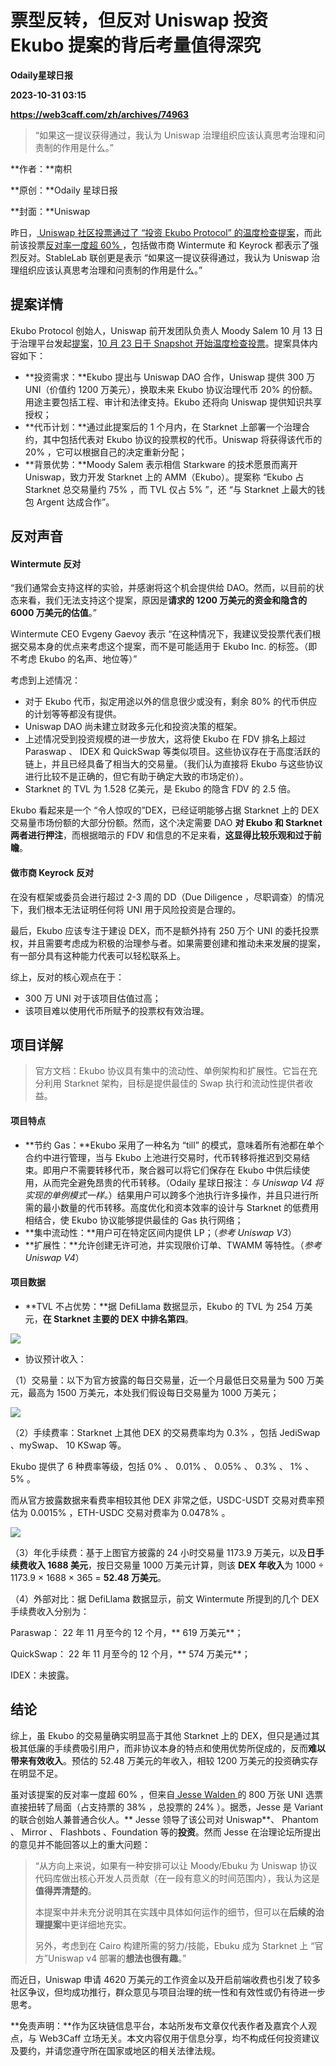 # 票型反转，但反对 Uniswap 投资 Ekubo 提案的背后考量值得深究
**Odaily星球日报**

**2023-10-31 03:15**

**https://web3caff.com/zh/archives/74963**

[](https://www.addtoany.com/add_to/x?linkurl=https%3A%2F%2Fweb3caff.com%2Fzh%2Farchives%2F74963&linkname=%E7%A5%A8%E5%9E%8B%E5%8F%8D%E8%BD%AC%EF%BC%8C%E4%BD%86%E5%8F%8D%E5%AF%B9%20Uniswap%20%E6%8A%95%E8%B5%84%20Ekubo%20%E6%8F%90%E6%A1%88%E7%9A%84%E8%83%8C%E5%90%8E%E8%80%83%E9%87%8F%E5%80%BC%E5%BE%97%E6%B7%B1%E7%A9%B6 "X")[](https://www.addtoany.com/add_to/wechat?linkurl=https%3A%2F%2Fweb3caff.com%2Fzh%2Farchives%2F74963&linkname=%E7%A5%A8%E5%9E%8B%E5%8F%8D%E8%BD%AC%EF%BC%8C%E4%BD%86%E5%8F%8D%E5%AF%B9%20Uniswap%20%E6%8A%95%E8%B5%84%20Ekubo%20%E6%8F%90%E6%A1%88%E7%9A%84%E8%83%8C%E5%90%8E%E8%80%83%E9%87%8F%E5%80%BC%E5%BE%97%E6%B7%B1%E7%A9%B6 "WeChat")[](https://www.addtoany.com/add_to/facebook?linkurl=https%3A%2F%2Fweb3caff.com%2Fzh%2Farchives%2F74963&linkname=%E7%A5%A8%E5%9E%8B%E5%8F%8D%E8%BD%AC%EF%BC%8C%E4%BD%86%E5%8F%8D%E5%AF%B9%20Uniswap%20%E6%8A%95%E8%B5%84%20Ekubo%20%E6%8F%90%E6%A1%88%E7%9A%84%E8%83%8C%E5%90%8E%E8%80%83%E9%87%8F%E5%80%BC%E5%BE%97%E6%B7%B1%E7%A9%B6 "Facebook")[](https://www.addtoany.com/add_to/telegram?linkurl=https%3A%2F%2Fweb3caff.com%2Fzh%2Farchives%2F74963&linkname=%E7%A5%A8%E5%9E%8B%E5%8F%8D%E8%BD%AC%EF%BC%8C%E4%BD%86%E5%8F%8D%E5%AF%B9%20Uniswap%20%E6%8A%95%E8%B5%84%20Ekubo%20%E6%8F%90%E6%A1%88%E7%9A%84%E8%83%8C%E5%90%8E%E8%80%83%E9%87%8F%E5%80%BC%E5%BE%97%E6%B7%B1%E7%A9%B6 "Telegram")[](https://www.addtoany.com/add_to/sina_weibo?linkurl=https%3A%2F%2Fweb3caff.com%2Fzh%2Farchives%2F74963&linkname=%E7%A5%A8%E5%9E%8B%E5%8F%8D%E8%BD%AC%EF%BC%8C%E4%BD%86%E5%8F%8D%E5%AF%B9%20Uniswap%20%E6%8A%95%E8%B5%84%20Ekubo%20%E6%8F%90%E6%A1%88%E7%9A%84%E8%83%8C%E5%90%8E%E8%80%83%E9%87%8F%E5%80%BC%E5%BE%97%E6%B7%B1%E7%A9%B6 "Sina Weibo")[](https://www.addtoany.com/add_to/copy_link?linkurl=https%3A%2F%2Fweb3caff.com%2Fzh%2Farchives%2F74963&linkname=%E7%A5%A8%E5%9E%8B%E5%8F%8D%E8%BD%AC%EF%BC%8C%E4%BD%86%E5%8F%8D%E5%AF%B9%20Uniswap%20%E6%8A%95%E8%B5%84%20Ekubo%20%E6%8F%90%E6%A1%88%E7%9A%84%E8%83%8C%E5%90%8E%E8%80%83%E9%87%8F%E5%80%BC%E5%BE%97%E6%B7%B1%E7%A9%B6 "Copy Link")[](https://www.addtoany.com/share)

> “如果这一提议获得通过，我认为 Uniswap 治理组织应该认真思考治理和问责制的作用是什么。”

**作者：**南枳

**原创：**Odaily 星球日报

**封面：**Uniswap

昨日，[ Uniswap 社区投票通过了 “投资 Ekubo Protocol” 的温度检查提案](https://www.odaily.news/newsflash/340176)，而此前该投票[反对率一度超 60% ](https://www.odaily.news/newsflash/339737)，包括做市商 Wintermute 和 Keyrock 都表示了强烈反对。StableLab 联创更是表示 “如果这一提议获得通过，我认为 Uniswap 治理组织应该认真思考治理和问责制的作用是什么。”

提案详情
----

Ekubo Protocol 创始人，Uniswap 前开发团队负责人 Moody Salem 10 月 13 日于治理平台发起[提案](https://gov.uniswap.org/t/rfc-onboarding-ekubo-inc-as-a-core-developer-of-uniswap-protocol/22085)，[10 月 23 日于 Snapshot 开始温度检查投票](https://snapshot.org/#/uniswap/proposal/0x738fbd583c272b91322c4fae5d692387001445069398ce52b7cdc5c9a16105d6)。提案具体内容如下：

*   **投资需求：**Ekubo 提出与 Uniswap DAO 合作，Uniswap 提供 300 万 UNI（价值约 1200 万美元），换取未来 Ekubo 协议治理代币 20% 的份额。用途主要包括工程、审计和法律支持。Ekubo 还将向 Uniswap 提供知识共享授权；
*   **代币计划：**通过此提案后的 1 个月内，在 Starknet 上部署一个治理合约，其中包括代表对 Ekubo 协议的投票权的代币。Uniswap 将获得该代币的 20% ，它可以根据自己的决定重新分配；
*   **背景优势：**Moody Salem 表示相信 Starkware 的技术愿景而离开 Uniswap，致力开发 Starknet 上的 AMM（Ekubo）。提案称 “Ekubo 占 Starknet 总交易量约 75% ，而 TVL 仅占 5% ”，还 “与 Starknet 上最大的钱包 Argent 达成合作”。

反对声音
----

#### Wintermute 反对

“我们通常会支持这样的实验，并感谢将这个机会提供给 DAO。然而，以目前的状态来看，我们无法支持这个提案，原因是**请求的 1200 万美元的资金和隐含的 6000 万美元的估值**。”

Wintermute CEO Evgeny Gaevoy 表示 “在这种情况下，我建议受投票代表们根据交易本身的优点来考虑这个提案，而不是可能适用于 Ekubo Inc. 的标签。（即不考虑 Ekubo 的名声、地位等）”

考虑到上述情况：

*   对于 Ekubo 代币，拟定用途以外的信息很少或没有，剩余 80% 的代币供应的计划等等都没有提供。
*   Uniswap DAO 尚未建立财政多元化和投资决策的框架。
*   上述情况受到投资规模的进一步放大，这将使 Ekubo 在 FDV 排名上超过 Paraswap 、 IDEX 和 QuickSwap 等类似项目。这些协议存在于高度活跃的链上，并且已经具备了相当大的交易量。（我们认为直接将 Ekubo 与这些协议进行比较不是正确的，但它有助于确定大致的市场定价）。
*   Starknet 的 TVL 为 1.528 亿美元，是 Ekubo 的隐含 FDV 的 2.5 倍。

Ekubo 看起来是一个 “令人惊叹的”DEX，已经证明能够占据 Starknet 上的 DEX 交易量市场份额的大部分份额。然而，这个决定需要 DAO **对 Ekubo 和 Starknet 两者进行押注**，而根据暗示的 FDV 和信息的不足来看，**这显得比较乐观和过于前瞻**。

#### 做市商 Keyrock 反对

在没有框架或委员会进行超过 2-3 周的 DD（Due Diligence ，尽职调查）的情况下，我们根本无法证明任何将 UNI 用于风险投资是合理的。

最后，Ekubo 应该专注于建设 DEX，而不是额外持有 250 万个 UNI 的委托投票权，并且需要考虑成为积极的治理参与者。如果需要创建和推动未来发展的提案，有一部分具有这种能力代表可以轻松联系上。

综上，反对的核心观点在于：

*   300 万 UNI 对于该项目估值过高；
*   该项目难以使用代币所赋予的投票权有效治理。

项目详解
----

> 官方文档：Ekubo 协议具有集中的流动性、单例架构和扩展性。它旨在充分利用 Starknet 架构，目标是提供最佳的 Swap 执行和流动性提供者收益。

#### 项目特点

*   **节约 Gas：**Ekubo 采用了一种名为 “till” 的模式，意味着所有池都在单个合约中进行管理，当与 Ekubo 上池进行交易时，代币转移将推迟到交易结束。即用户不需要转移代币，聚合器可以将它们保存在 Ekubo 中供后续使用，从而完全避免昂贵的代币转移。（Odaily 星球日报注：_与 Uniswap V4 将实现的单例模式一样。_）结果用户可以跨多个池执行许多操作，并且只进行所需的最小数量的代币转移。高度优化和资本效率的设计与 Starknet 的低费用相结合，使 Ekubo 协议能够提供最佳的 Gas 执行网络；
*   **集中流动性：**用户可在特定区间内提供 LP；（_参考 Uniswap V3_）
*   **扩展性：**允许创建无许可池，并实现限价订单、TWAMM 等特性。（_参考 Uniswap V4_）

#### 项目数据

*   **TVL 不占优势：**据 DefiLlama 数据显示，Ekubo 的 TVL 为 254 万美元，**在 Starknet 主要的 DEX 中排名第四**。

![](https://web3caff.com/wp-content/uploads/2023/10/image-668.png)

*   协议预计收入：

（1）交易量：以下为官方披露的每日交易量，近一个月最低日交易量为 500 万美元，最高为 1500 万美元，本处我们假设每日交易量为 1000 万美元；

![](https://web3caff.com/wp-content/uploads/2023/10/image-667.png)

（2）手续费率：Starknet 上其他 DEX 的交易费率均为 0.3% ，包括 JediSwap 、mySwap、 10 KSwap 等。

Ekubo 提供了 6 种费率等级，包括 0% 、 0.01% 、 0.05% 、 0.3% 、 1% 、 5% 。

而从官方披露数据来看费率相较其他 DEX 非常之低，USDC-USDT 交易对费率预估为 0.0015% ，ETH-USDC 交易对费率为 0.0478% 。

![](https://web3caff.com/wp-content/uploads/2023/10/image-666.png)

（3）年化手续费：基于上图官方披露的 24 小时交易量 1173.9 万美元，以及**日手续费收入 1688 美元**，按日交易量 1000 万美元计算，则该 **DEX 年收入**为 1000 ÷ 1173.9 × 1688 × 365 = **52.48 万美元**。

（4）外部对比：据 DefiLlama 数据显示，前文 Wintermute 所提到的几个 DEX 手续费收入分别为：

Paraswap： 22 年 11 月至今的 12 个月，** 619 万美元**；

QuickSwap： 22 年 11 月至今的 12 个月，** 574 万美元**；

IDEX：未披露。

结论
--

综上，虽 Ekubo 的交易量确实明显高于其他 Starknet 上的 DEX，但只是通过其极其低廉的手续费吸引用户，而非协议本身的特点和使用优势所促成的，反而**难以带来有效收入**。预估的 52.48 万美元的年收入，相较 1200 万美元的投资确实存在明显不足。

虽对该提案的反对率一度超 60% ，但来自[ Jesse Walden ](https://variant.fund/people/jesse-walden/)的 800 万张 UNI 选票直接扭转了局面（占支持票的 38% ，总投票的 24% ）。据悉，Jesse 是 Variant 的联合创始人兼普通合伙人。** Jesse 领导了该公司对 Uniswap**、 Phantom 、 Mirror 、 Flashbots 、Foundation 等的**投资**。然而 Jesse 在治理论坛所提出的意见并不能回答以上的重大问题：

> “从方向上来说，如果有一种安排可以让 Moody/Ebuku 为 Uniswap 协议代码库做出核心开发人员贡献（在一段有意义的时间范围内），我认为这是**值得弄清楚的**。
> 
> 本提案中并未充分说明其在实践中具体如何运作的细节，但可以在**后续的治理提案**中更详细地充实。
> 
> 另外，考虑到在 Cairo 构建所需的努力/技能，Ebuku 成为 Starknet 上 “官方”Uniswap v4 部署的**想法也很有趣**。”

而近日，Uniswap 申请 4620 万美元的工作资金以及开启前端收费也引发了较多社区争议，但均成功推行，群众意见与项目治理的统一性和有效性或仍有待进一步思考。

**免责声明：**作为区块链信息平台，本站所发布文章仅代表作者及嘉宾个人观点，与 Web3Caff 立场无关。本文内容仅用于信息分享，均不构成任何投资建议及要约，并请您遵守所在国家或地区的相关法律法规。

[](https://www.addtoany.com/add_to/x?linkurl=https%3A%2F%2Fweb3caff.com%2Fzh%2Farchives%2F74963&linkname=%E7%A5%A8%E5%9E%8B%E5%8F%8D%E8%BD%AC%EF%BC%8C%E4%BD%86%E5%8F%8D%E5%AF%B9%20Uniswap%20%E6%8A%95%E8%B5%84%20Ekubo%20%E6%8F%90%E6%A1%88%E7%9A%84%E8%83%8C%E5%90%8E%E8%80%83%E9%87%8F%E5%80%BC%E5%BE%97%E6%B7%B1%E7%A9%B6 "X")[](https://www.addtoany.com/add_to/wechat?linkurl=https%3A%2F%2Fweb3caff.com%2Fzh%2Farchives%2F74963&linkname=%E7%A5%A8%E5%9E%8B%E5%8F%8D%E8%BD%AC%EF%BC%8C%E4%BD%86%E5%8F%8D%E5%AF%B9%20Uniswap%20%E6%8A%95%E8%B5%84%20Ekubo%20%E6%8F%90%E6%A1%88%E7%9A%84%E8%83%8C%E5%90%8E%E8%80%83%E9%87%8F%E5%80%BC%E5%BE%97%E6%B7%B1%E7%A9%B6 "WeChat")[](https://www.addtoany.com/add_to/facebook?linkurl=https%3A%2F%2Fweb3caff.com%2Fzh%2Farchives%2F74963&linkname=%E7%A5%A8%E5%9E%8B%E5%8F%8D%E8%BD%AC%EF%BC%8C%E4%BD%86%E5%8F%8D%E5%AF%B9%20Uniswap%20%E6%8A%95%E8%B5%84%20Ekubo%20%E6%8F%90%E6%A1%88%E7%9A%84%E8%83%8C%E5%90%8E%E8%80%83%E9%87%8F%E5%80%BC%E5%BE%97%E6%B7%B1%E7%A9%B6 "Facebook")[](https://www.addtoany.com/add_to/telegram?linkurl=https%3A%2F%2Fweb3caff.com%2Fzh%2Farchives%2F74963&linkname=%E7%A5%A8%E5%9E%8B%E5%8F%8D%E8%BD%AC%EF%BC%8C%E4%BD%86%E5%8F%8D%E5%AF%B9%20Uniswap%20%E6%8A%95%E8%B5%84%20Ekubo%20%E6%8F%90%E6%A1%88%E7%9A%84%E8%83%8C%E5%90%8E%E8%80%83%E9%87%8F%E5%80%BC%E5%BE%97%E6%B7%B1%E7%A9%B6 "Telegram")[](https://www.addtoany.com/add_to/sina_weibo?linkurl=https%3A%2F%2Fweb3caff.com%2Fzh%2Farchives%2F74963&linkname=%E7%A5%A8%E5%9E%8B%E5%8F%8D%E8%BD%AC%EF%BC%8C%E4%BD%86%E5%8F%8D%E5%AF%B9%20Uniswap%20%E6%8A%95%E8%B5%84%20Ekubo%20%E6%8F%90%E6%A1%88%E7%9A%84%E8%83%8C%E5%90%8E%E8%80%83%E9%87%8F%E5%80%BC%E5%BE%97%E6%B7%B1%E7%A9%B6 "Sina Weibo")[](https://www.addtoany.com/add_to/copy_link?linkurl=https%3A%2F%2Fweb3caff.com%2Fzh%2Farchives%2F74963&linkname=%E7%A5%A8%E5%9E%8B%E5%8F%8D%E8%BD%AC%EF%BC%8C%E4%BD%86%E5%8F%8D%E5%AF%B9%20Uniswap%20%E6%8A%95%E8%B5%84%20Ekubo%20%E6%8F%90%E6%A1%88%E7%9A%84%E8%83%8C%E5%90%8E%E8%80%83%E9%87%8F%E5%80%BC%E5%BE%97%E6%B7%B1%E7%A9%B6 "Copy Link")[](https://www.addtoany.com/share)